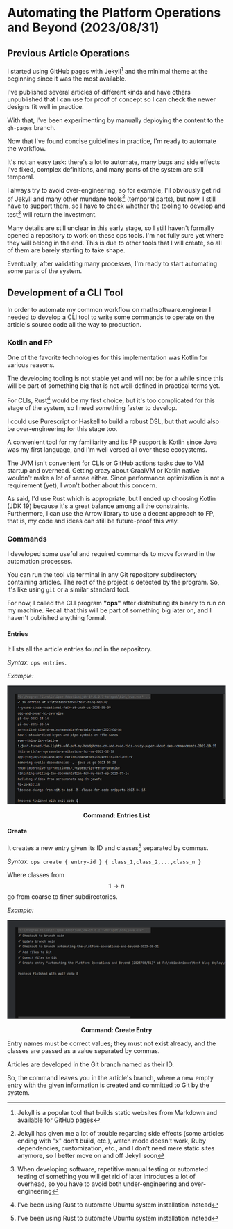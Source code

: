 <!-- Copyright (c) 2023 Tobias Briones. All rights reserved. -->
<!-- SPDX-License-Identifier: CC-BY-4.0 -->
<!-- This file is part of https://github.com/tobiasbriones/blog -->

# Automating the Platform Operations and Beyond (2023/08/31)

## Previous Article Operations

I started using GitHub pages with Jekyll[^1] and the minimal theme at the
beginning since it was the most available.

[^1]: Jekyll is a popular tool that builds static websites from Markdown and
    available for GitHub pages

I've published several articles of different kinds and have others unpublished
that I can use for proof of concept so I can check the newer designs fit well in
practice.

With that, I've been experimenting by manually deploying the content to the
`gh-pages` branch.

Now that I've found concise guidelines in practice, I'm ready to automate the
workflow.

It's not an easy task: there's a lot to automate, many bugs and side effects
I've fixed, complex definitions, and many parts of the system are still
temporal.

I always try to avoid over-engineering, so for example, I'll obviously get rid
of Jekyll and many other mundane tools[^2] (temporal parts), but now, I still
have to support them, so I have to check whether the tooling to develop and
test[^3] will return the investment.

[^2]: Jekyll has given me a lot of trouble regarding side effects
    (some articles ending with "x" don't build, etc.), watch mode doesn't work,
    Ruby dependencies, customization, etc., and I don't need mere static sites
    anymore, so I better move on and off Jekyll soon

[^3]: When developing software, repetitive manual testing or automated testing
    of something you will get rid of later introduces a lot of overhead, so you
    have to avoid both under-engineering and over-engineering

Many details are still unclear in this early stage, so I still haven't formally
opened a repository to work on these ops tools. I'm not fully sure yet where
they will belong in the end. This is due to other tools that I will create, so
all of them are barely starting to take shape.

Eventually, after validating many processes, I'm ready to start automating some
parts of the system.

## Development of a CLI Tool

In order to automate my common workflow on mathsoftware.engineer I needed to
develop a CLI tool to write some commands to operate on the article's source
code all the way to production.

### Kotlin and FP

One of the favorite technologies for this implementation was Kotlin for various
reasons.

The developing tooling is not stable yet and will not be for a while since this
will be part of something big that is not well-defined in practical terms yet.

For CLIs, Rust[^4] would be my first choice, but it's too complicated for this
stage of the system, so I need something faster to develop.

[^4]: I've been using Rust to automate Ubuntu system installation instead

I could use Purescript or Haskell to build a robust DSL, but that would also be
over-engineering for this stage too.

A convenient tool for my familiarity and its FP support is Kotlin since Java
was my first language, and I'm well versed all over these ecosystems.

The JVM isn't convenient for CLIs or GitHub actions tasks due to VM startup and
overhead. Getting crazy about GraalVM or Kotlin native wouldn't make a lot of
sense either. Since performance optimization is not a requirement (yet), I won't
bother about this concern.

As said, I'd use Rust which is appropriate, but I ended up choosing Kotlin
(JDK 19) because it's a great balance among all the constraints. Furthermore, I
can use the Arrow library to use a decent approach to FP, that is, my code and
ideas can still be future-proof this way.

### Commands

I developed some useful and required commands to move forward in the automation
processes.

You can run the tool via terminal in any Git repository subdirectory containing
articles. The root of the project is detected by the program. So, it's like
using `git` or a similar standard tool.

For now, I called the CLI program **"ops"** after distributing its binary to run
on my machine. Recall that this will be part of something big later on, and I
haven't published anything formal.

#### Entries

It lists all the article entries found in the repository.

*Syntax:* `ops entries`.

*Example:*

![Command: Entries List](command-_-entries-list.png)

<figcaption>
<p align="center"><strong>
Command: Entries List
</strong></p>
</figcaption>

#### Create

It creates a new entry given its ID and classes[^4] separated by commas.

[^4]: I came up with this design from a lot of experience where source code is
    naturally organized in (subsets) subdirectories by hierarchies —from 
    abstract to concrete— of domain-specific (mathematical) **classes**, forming
    a logically structured tree that scales horizontally

*Syntax:* `ops create { entry-id } { class_1,class_2,...,class_n }`

Where classes from $$1 \to n$$ go from coarse to finer subdirectories.

*Example:*

![Command: Create Entry](command-_-create-entry.png)

<figcaption>
<p align="center"><strong>
Command: Create Entry
</strong></p>
</figcaption>

Entry names must be correct values; they must not exist already, and the classes
are passed as a value separated by commas.

Articles are developed in the Git branch named as their ID.

So, the command leaves you in the article's branch, where a new empty entry with
the given information is created and committed to Git by the system.
